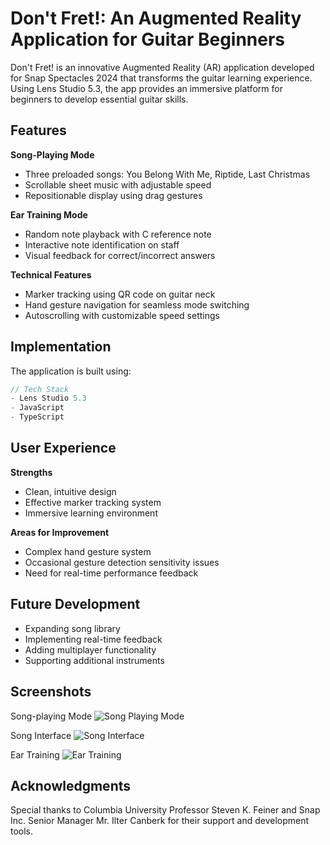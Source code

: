 # Don't Fret!: An Augmented Reality Application for Guitar Beginners

Don't Fret! is an innovative Augmented Reality (AR) application developed for Snap Spectacles 2024 that transforms the guitar learning experience. Using Lens Studio 5.3, the app provides an immersive platform for beginners to develop essential guitar skills.

## Features

**Song-Playing Mode**
- Three preloaded songs: You Belong With Me, Riptide, Last Christmas
- Scrollable sheet music with adjustable speed
- Repositionable display using drag gestures

**Ear Training Mode**
- Random note playback with C reference note
- Interactive note identification on staff
- Visual feedback for correct/incorrect answers

**Technical Features**
- Marker tracking using QR code on guitar neck
- Hand gesture navigation for seamless mode switching
- Autoscrolling with customizable speed settings

## Implementation

The application is built using:
```typescript
// Tech Stack
- Lens Studio 5.3
- JavaScript
- TypeScript
```

## User Experience

**Strengths**
- Clean, intuitive design
- Effective marker tracking system
- Immersive learning environment

**Areas for Improvement**
- Complex hand gesture system
- Occasional gesture detection sensitivity issues
- Need for real-time performance feedback

## Future Development

- Expanding song library
- Implementing real-time feedback
- Adding multiplayer functionality
- Supporting additional instruments

## Screenshots

Song-playing Mode
![Song Playing Mode](Assets/images/song-playing-mode.png)

Song Interface
![Song Interface](Assets/images/song-interface.png)

Ear Training
![Ear Training](Assets/images/ear-training.png)

## Acknowledgments

Special thanks to Columbia University Professor Steven K. Feiner and Snap Inc. Senior Manager Mr. Ilter Canberk for their support and development tools.
